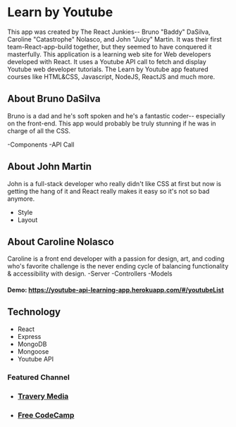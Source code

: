 # Learn by Youtube

This app was created by The React Junkies-- Bruno "Baddy" DaSilva, Caroline "Catastrophe" Nolasco, and John "Juicy" Martin. It was their first team-React-app-build together, but they seemed to have conquered it masterfully. This application is a learning web site for Web developers developed with React. It uses a Youtube API call to fetch and display Youtube web developer tutorials. The Learn by Youtube app featured courses like HTML&CSS, Javascript, NodeJS, ReactJS and much more. 

## About Bruno DaSilva
   Bruno is a dad and he's soft spoken and he's a fantastic coder-- especially on the front-end. This app would probably be truly stunning if he was in charge of all the CSS.
    
-Components
-API Call


## About John Martin

John is a full-stack developer who really didn't like CSS at first but now is getting the hang of it and React really makes it easy so it's not so bad anymore.
- Style
- Layout

## About Caroline Nolasco

Caroline is a front end developer with a passion for design, art, and coding who's favorite challenge is the never ending cycle of balancing functionality & accessibility with design.
-Server
-Controllers
-Models


#### Demo: https://youtube-api-learning-app.herokuapp.com/#/youtubeList
## Technology
- React
- Express
- MongoDB
- Mongoose
- Youtube API

### Featured Channel

- ### [Travery Media](https://www.youtube.com/channel/UC29ju8bIPH5as8OGnQzwJyA)  
- ### [Free CodeCamp](https://www.youtube.com/embed/PLWKjhJtqVAblv09G3sFgRMSeR0jnKQmJ9)
